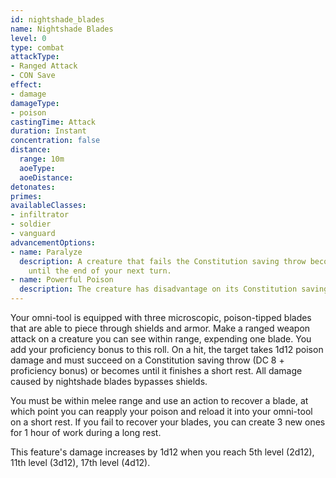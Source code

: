 ```yaml
---
id: nightshade_blades
name: Nightshade Blades
level: 0
type: combat
attackType:
- Ranged Attack
- CON Save
effect:
- damage
damageType:
- poison
castingTime: Attack
duration: Instant
concentration: false
distance:
  range: 10m
  aoeType: 
  aoeDistance: 
detonates: 
primes: 
availableClasses:
- infiltrator
- soldier
- vanguard
advancementOptions:
- name: Paralyze
  description: A creature that fails the Constitution saving throw becomes paralyzed
    until the end of your next turn.
- name: Powerful Poison
  description: The creature has disadvantage on its Constitution saving throw.
---
```

Your omni-tool is equipped with three microscopic, poison-tipped blades that are able to piece through shields and armor.
Make a ranged weapon attack on a creature you can see within range, expending one blade. You add your proficiency bonus
to this roll. On a hit, the target takes 1d12 poison damage and must succeed on a Constitution saving throw (DC 8 + proficiency bonus)
or becomes <condition id="poisoned"/> until it finishes a short rest. All damage caused by nightshade blades bypasses shields.

You must be within melee range and use an action to recover a blade, at which point you can reapply your poison and reload
it into your omni-tool on a short rest. If you fail to recover your blades, you can create 3 new ones for 1 hour of work
during a long rest.

This feature's damage increases by 1d12 when you reach 5th level (2d12), 11th level (3d12), 17th level (4d12).
